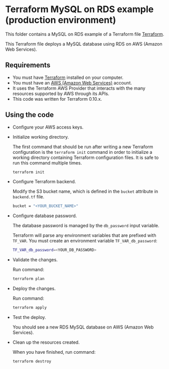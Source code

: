 # Terraform MySQL on RDS example (production environment)

This folder contains a MySQL on RDS example of a Terraform file [Terraform](https://www.terraform.io/).

This Terraform file deploys a MySQL database using RDS on AWS (Amazon Web Services).

## Requirements

* You must have [Terraform](https://www.terraform.io/) installed on your computer.
* You must have an [AWS (Amazon Web Services)](http://aws.amazon.com/) account.
* It uses the Terraform AWS Provider that interacts with the many resources supported by AWS through its APIs.
* This code was written for Terraform 0.10.x.

## Using the code

* Configure your AWS access keys.

* Initialize working directory.

  The first command that should be run after writing a new Terraform configuration is the `terraform init` command in order to initialize a working directory containing Terraform configuration files. It is safe to run this command multiple times.

  ```bash
  terraform init
  ```

* Configure Terraform backend.

  Modify the S3 bucket name, which is defined in the `bucket` attribute in `backend.tf` file.

  ```bash
  bucket = "<YOUR_BUCKET_NAME>"
  ```

* Configure database password.

  The database password is managed by the `db_password` input variable.

  Terraform will parse any environment variables that are prefixed with `TF_VAR`. You must create an environment variable `TF_VAR_db_password`:

  ```bash
  TF_VAR_db_password=<YOUR_DB_PASSWORD>
  ```

* Validate the changes.

  Run command:

  ```bash
  terraform plan
  ```

* Deploy the changes.

  Run command:

  ```bash
  terraform apply
  ```

* Test the deploy.

  You should see a new RDS MySQL database on AWS (Amazon Web Services).

* Clean up the resources created.

  When you have finished, run command:

  ```bash
  terraform destroy
  ```